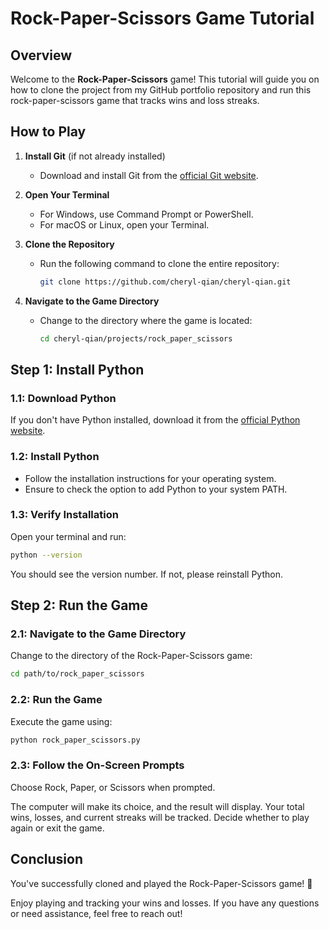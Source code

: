 # Rock-Paper-Scissors Game Tutorial

## Overview
Welcome to the **Rock-Paper-Scissors** game! This tutorial will guide you on how to clone the project from my GitHub portfolio repository and run this rock-paper-scissors game that tracks wins and loss streaks.

## How to Play

1. **Install Git** (if not already installed)
   - Download and install Git from the [official Git website](https://git-scm.com/).

2. **Open Your Terminal**
   - For Windows, use Command Prompt or PowerShell.
   - For macOS or Linux, open your Terminal.

3. **Clone the Repository**
   - Run the following command to clone the entire repository:
     ```bash
     git clone https://github.com/cheryl-qian/cheryl-qian.git
     ```
     
4. **Navigate to the Game Directory**
   - Change to the directory where the game is located:
     ```bash
     cd cheryl-qian/projects/rock_paper_scissors
     ```

## Step 1: Install Python

### 1.1: Download Python
If you don't have Python installed, download it from the [official Python website](https://www.python.org/downloads/).

### 1.2: Install Python
- Follow the installation instructions for your operating system.
- Ensure to check the option to add Python to your system PATH.

### 1.3: Verify Installation
Open your terminal and run:

```bash
python --version
```
You should see the version number. If not, please reinstall Python.

## Step 2: Run the Game
### 2.1: Navigate to the Game Directory
Change to the directory of the Rock-Paper-Scissors game:

```bash
cd path/to/rock_paper_scissors
```

### 2.2: Run the Game
Execute the game using:

```bash
python rock_paper_scissors.py
```

### 2.3: Follow the On-Screen Prompts
Choose Rock, Paper, or Scissors when prompted.

The computer will make its choice, and the result will display.
Your total wins, losses, and current streaks will be tracked.
Decide whether to play again or exit the game.

## Conclusion
You've successfully cloned and played the Rock-Paper-Scissors game! 🎉 

Enjoy playing and tracking your wins and losses. If you have any questions or need assistance, feel free to reach out!

